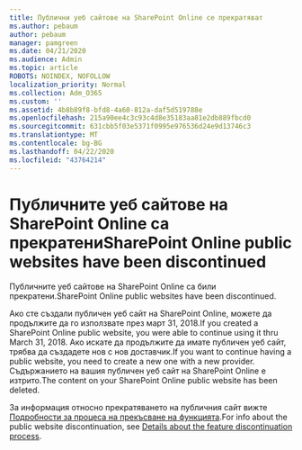 ```yaml
---
title: Публични уеб сайтове на SharePoint Online се прекратяват
ms.author: pebaum
author: pebaum
manager: pamgreen
ms.date: 04/21/2020
ms.audience: Admin
ms.topic: article
ROBOTS: NOINDEX, NOFOLLOW
localization_priority: Normal
ms.collection: Adm_O365
ms.custom: ''
ms.assetid: 4b8b89f8-bfd8-4a60-812a-daf5d519788e
ms.openlocfilehash: 215a90ee4c3c93c4d8e35183aa81e2db889fbcd0
ms.sourcegitcommit: 631cbb5f03e5371f0995e976536d24e9d13746c3
ms.translationtype: MT
ms.contentlocale: bg-BG
ms.lasthandoff: 04/22/2020
ms.locfileid: "43764214"
---
```

# <a name="sharepoint-online-public-websites-have-been-discontinued"></a><span data-ttu-id="3f835-102">Публичните уеб сайтове на SharePoint Online са прекратени</span><span class="sxs-lookup"><span data-stu-id="3f835-102">SharePoint Online public websites have been discontinued</span></span>

<span data-ttu-id="3f835-103">Публичните уеб сайтове на SharePoint Online са били прекратени.</span><span class="sxs-lookup"><span data-stu-id="3f835-103">SharePoint Online public websites have been discontinued.</span></span>

<span data-ttu-id="3f835-104">Ако сте създали публичен уеб сайт на SharePoint Online, можете да продължите да го използвате през март 31, 2018.</span><span class="sxs-lookup"><span data-stu-id="3f835-104">If you created a SharePoint Online public website, you were able to continue using it thru March 31, 2018.</span></span> <span data-ttu-id="3f835-105">Ако искате да продължите да имате публичен уеб сайт, трябва да създадете нов с нов доставчик.</span><span class="sxs-lookup"><span data-stu-id="3f835-105">If you want to continue having a public website, you need to create a new one with a new provider.</span></span> <span data-ttu-id="3f835-106">Съдържанието на вашия публичен уеб сайт на SharePoint Online е изтрито.</span><span class="sxs-lookup"><span data-stu-id="3f835-106">The content on your SharePoint Online public website has been deleted.</span></span>

<span data-ttu-id="3f835-107">За информация относно прекратяването на публичния сайт вижте [Подробности за процеса на прекъсване на функцията](https://go.microsoft.com/fwlink/?linkid=866980).</span><span class="sxs-lookup"><span data-stu-id="3f835-107">For info about the public website discontinuation, see [Details about the feature discontinuation process](https://go.microsoft.com/fwlink/?linkid=866980).</span></span>
